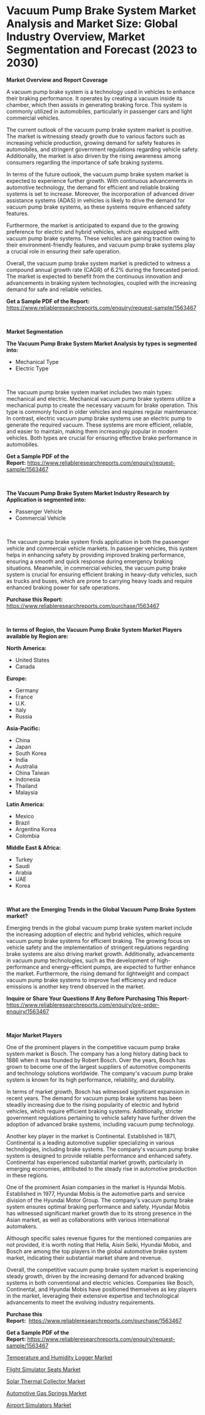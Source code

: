 <p><h1>Vacuum Pump Brake System Market Analysis and Market Size: Global Industry Overview, Market Segmentation and Forecast (2023 to 2030)</h1></p><p><strong>Market Overview and Report Coverage</strong></p>
<p><p>A vacuum pump brake system is a technology used in vehicles to enhance their braking performance. It operates by creating a vacuum inside its chamber, which then assists in generating braking force. This system is commonly utilized in automobiles, particularly in passenger cars and light commercial vehicles.</p><p>The current outlook of the vacuum pump brake system market is positive. The market is witnessing steady growth due to various factors such as increasing vehicle production, growing demand for safety features in automobiles, and stringent government regulations regarding vehicle safety. Additionally, the market is also driven by the rising awareness among consumers regarding the importance of safe braking systems.</p><p>In terms of the future outlook, the vacuum pump brake system market is expected to experience further growth. With continuous advancements in automotive technology, the demand for efficient and reliable braking systems is set to increase. Moreover, the incorporation of advanced driver assistance systems (ADAS) in vehicles is likely to drive the demand for vacuum pump brake systems, as these systems require enhanced safety features.</p><p>Furthermore, the market is anticipated to expand due to the growing preference for electric and hybrid vehicles, which are equipped with vacuum pump brake systems. These vehicles are gaining traction owing to their environment-friendly features, and vacuum pump brake systems play a crucial role in ensuring their safe operation.</p><p>Overall, the vacuum pump brake system market is predicted to witness a compound annual growth rate (CAGR) of 6.2% during the forecasted period. The market is expected to benefit from the continuous innovation and advancements in braking system technologies, coupled with the increasing demand for safe and reliable vehicles.</p></p>
<p><strong>Get a Sample PDF of the Report:</strong> <a href="https://www.reliableresearchreports.com/enquiry/request-sample/1563467">https://www.reliableresearchreports.com/enquiry/request-sample/1563467</a></p>
<p>&nbsp;</p>
<p><strong>Market Segmentation</strong></p>
<p><strong>The Vacuum Pump Brake System Market Analysis by types is segmented into:</strong></p>
<p><ul><li>Mechanical Type</li><li>Electric Type</li></ul></p>
<p>&nbsp;</p>
<p><p>The vacuum pump brake system market includes two main types: mechanical and electric. Mechanical vacuum pump brake systems utilize a mechanical pump to create the necessary vacuum for brake operation. This type is commonly found in older vehicles and requires regular maintenance. In contrast, electric vacuum pump brake systems use an electric pump to generate the required vacuum. These systems are more efficient, reliable, and easier to maintain, making them increasingly popular in modern vehicles. Both types are crucial for ensuring effective brake performance in automobiles.</p></p>
<p><strong>Get a Sample PDF of the Report:</strong>&nbsp;<a href="https://www.reliableresearchreports.com/enquiry/request-sample/1563467">https://www.reliableresearchreports.com/enquiry/request-sample/1563467</a></p>
<p>&nbsp;</p>
<p><strong>The Vacuum Pump Brake System Market Industry Research by Application is segmented into:</strong></p>
<p><ul><li>Passenger Vehicle</li><li>Commercial Vehicle</li></ul></p>
<p>&nbsp;</p>
<p><p>The vacuum pump brake system finds application in both the passenger vehicle and commercial vehicle markets. In passenger vehicles, this system helps in enhancing safety by providing improved braking performance, ensuring a smooth and quick response during emergency braking situations. Meanwhile, in commercial vehicles, the vacuum pump brake system is crucial for ensuring efficient braking in heavy-duty vehicles, such as trucks and buses, which are prone to carrying heavy loads and require enhanced braking power for safe operations.</p></p>
<p><strong>Purchase this Report:</strong>&nbsp; <a href="https://www.reliableresearchreports.com/purchase/1563467">https://www.reliableresearchreports.com/purchase/1563467</a></p>
<p>&nbsp;</p>
<p><strong>In terms of Region, the Vacuum Pump Brake System Market Players available by Region are:</strong></p>
<p>
    <p> <strong> North America: </strong>
        <ul>
            <li>United States</li>
            <li>Canada</li>
        </ul>
        </p> 
    <p> <strong> Europe: </strong>
        <ul>
            <li>Germany</li>
            <li>France</li>
            <li>U.K.</li>
            <li>Italy</li>
            <li>Russia</li>
        </ul>
        </p> 
    <p> <strong> Asia-Pacific: </strong>
        <ul>
            <li>China</li>
            <li>Japan</li>
            <li>South Korea</li>
            <li>India</li>
            <li>Australia</li>
            <li>China Taiwan</li>
            <li>Indonesia</li>
            <li>Thailand</li>
            <li>Malaysia</li>
        </ul>
        </p> 
    <p> <strong> Latin America: </strong>
        <ul>
            <li>Mexico</li>
            <li>Brazil</li>
            <li>Argentina Korea</li>
            <li>Colombia</li>
        </ul>
        </p> 
    <p> <strong> Middle East & Africa: </strong>
        <ul>
            <li>Turkey</li>
            <li>Saudi</li>
            <li>Arabia</li>
            <li>UAE</li>
            <li>Korea</li>
        </ul>
    </p>
    </p>
<p>&nbsp;</p>
<p><strong>What are the Emerging Trends in the Global Vacuum Pump Brake System market?</strong></p>
<p><p>Emerging trends in the global vacuum pump brake system market include the increasing adoption of electric and hybrid vehicles, which require vacuum pump brake systems for efficient braking. The growing focus on vehicle safety and the implementation of stringent regulations regarding brake systems are also driving market growth. Additionally, advancements in vacuum pump technologies, such as the development of high-performance and energy-efficient pumps, are expected to further enhance the market. Furthermore, the rising demand for lightweight and compact vacuum pump brake systems to improve fuel efficiency and reduce emissions is another key trend observed in the market.</p></p>
<p><strong>Inquire or Share Your Questions If Any Before Purchasing This Report</strong>- <a href="https://www.reliableresearchreports.com/enquiry/pre-order-enquiry/1563467">https://www.reliableresearchreports.com/enquiry/pre-order-enquiry/1563467</a></p>
<p>&nbsp;</p>
<p><strong>Major Market Players</strong></p>
<p><p>One of the prominent players in the competitive vacuum pump brake system market is Bosch. The company has a long history dating back to 1886 when it was founded by Robert Bosch. Over the years, Bosch has grown to become one of the largest suppliers of automotive components and technology solutions worldwide. The company's vacuum pump brake system is known for its high performance, reliability, and durability.</p><p>In terms of market growth, Bosch has witnessed significant expansion in recent years. The demand for vacuum pump brake systems has been steadily increasing due to the rising popularity of electric and hybrid vehicles, which require efficient braking systems. Additionally, stricter government regulations pertaining to vehicle safety have further driven the adoption of advanced brake systems, including vacuum pump technology.</p><p>Another key player in the market is Continental. Established in 1871, Continental is a leading automotive supplier specializing in various technologies, including brake systems. The company's vacuum pump brake system is designed to provide reliable performance and enhanced safety. Continental has experienced substantial market growth, particularly in emerging economies, attributed to the steady rise in automotive production in these regions.</p><p>One of the prominent Asian companies in the market is Hyundai Mobis. Established in 1977, Hyundai Mobis is the automotive parts and service division of the Hyundai Motor Group. The company's vacuum pump brake system ensures optimal braking performance and safety. Hyundai Mobis has witnessed significant market growth due to its strong presence in the Asian market, as well as collaborations with various international automakers.</p><p>Although specific sales revenue figures for the mentioned companies are not provided, it is worth noting that Hella, Aisin Seiki, Hyundai Mobis, and Bosch are among the top players in the global automotive brake system market, indicating their substantial market share and revenue.</p><p>Overall, the competitive vacuum pump brake system market is experiencing steady growth, driven by the increasing demand for advanced braking systems in both conventional and electric vehicles. Companies like Bosch, Continental, and Hyundai Mobis have positioned themselves as key players in the market, leveraging their extensive expertise and technological advancements to meet the evolving industry requirements.</p></p>
<p><strong>Purchase this Report:</strong>&nbsp;&nbsp;<a href="https://www.reliableresearchreports.com/purchase/1563467">https://www.reliableresearchreports.com/purchase/1563467</a></p>
<p></p>
<p><strong>Get a Sample PDF of the Report:</strong>&nbsp;<a href="https://www.reliableresearchreports.com/enquiry/request-sample/1563467">https://www.reliableresearchreports.com/enquiry/request-sample/1563467</a></p>
<p><p><a href="https://medium.com/@randyrose31/temperature-and-humidity-logger-market-share-evolution-and-market-growth-trends-2023-2030-926ad75671a3">Temperature and Humidity Logger Market</a></p><p><a href="https://www.linkedin.com/pulse/flight-simulator-seats-market-size-share-amp-trends-analysis-4aoue/">Flight Simulator Seats Market</a></p><p><a href="https://medium.com/@dylangilbert65/solar-thermal-collector-market-trends-forecast-and-competitive-analysis-to-2030-ef9a7baf3d86">Solar Thermal Collector Market</a></p><p><a href="https://github.com/dziulagalemab/Market-Research-Report-List-1/blob/main/automotive-gas-springs-market.md">Automotive Gas Springs Market</a></p><p><a href="https://www.linkedin.com/pulse/airport-simulators-market-size-share-global-analysis-report-buwoe/">Airport Simulators Market</a></p></p>